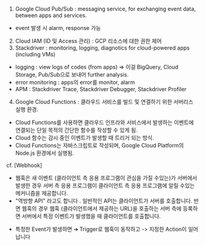 1. Google Cloud Pub/Sub : messaging service, for exchanging event data, between apps and services.
  - event 발생 시 alarm, response 가능
2. Cloud IAM (ID 및 Access 관리) : GCP 리소스에 대한 권한 제어
3. Stackdriver : monitoring, logging, diagnotics for cloud-powered apps (including VMs)
  - logging : view logs of codes (from apps) => 이걸 BigQuery, Cloud Storage, Pub/Sub으로 보내어 further analysis.
  - error monitoring : apps의 error를 monitor, alarm
  - APM : Stackdriver Trace, Stackdriver Debugger, Stackdriver Profiler
4. Google Cloud Functions : 클라우드 서비스를 빌드 및 연결하기 위한 서버리스 실행 환경. 
  - Cloud Functions를 사용하면 클라우드 인프라와 서비스에서 발생하는 이벤트에 연결되는 단일 목적의 간단한 함수를 작성할 수 있게 됨.
  - Cloud 함수는 감시 중인 이벤트가 발생할 때 트리거 되는 방식.
  - Cloud Functions는 자바스크립트로 작성되며, Google Cloud Platform의 Node.js 환경에서 실행됨.
  
  cf. [Webhook]

- 웹훅은 새 이벤트 (클라이언트 측 응용 프로그램이 관심을 가질 수있는)가 서버에서 발생한 경우 서버 측 응용 프로그램이 클라이언트 측 응용 프로그램에 알릴 수있는 메커니즘을 제공합니다.
- "역방향 API" 라고도 합니다 . 일반적인 API는 클라이언트가 서버를 호출합니다. 반면 웹훅의 경우 웹훅 (클라이언트에서 제공하는 URL)을 호출하는 서버 측에 등록하면 서버에서 특정 이벤트가 발생했을 때 클라이언트를 호출합니다.
* 특정한 Event가 발생하면 ➔ Trigger로 웹훅이 동작하고 -> 지정한 Action이 일어납니다
  
 


